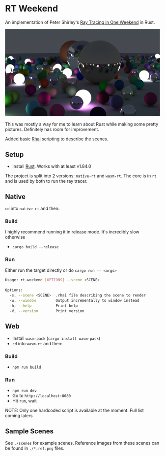 # RT Weekend

An implementation of Peter Shirley's
[Ray Tracing in One Weekend](https://raytracing.github.io/books/RayTracingInOneWeekend.html)
in Rust.

![A reference scene](./scene.ref.png "A reference scene of many spheres")

This was mostly a way for me to learn about Rust while making some pretty
pictures. Definitely has room for improvement.

Added basic [Rhai](https://rhai.rs/) scripting to describe the scenes.

## Setup

- Install [Rust](https://www.rust-lang.org/). Works with at least v1.84.0

The project is split into 2 versions: `native-rt` and `wasm-rt`. The core is in
`rt` and is used by both to run the ray tracer.

## Native

`cd` into `native-rt` and then:

### Build

I highly recommend running it in release mode. It's incredibly slow otherwise

- `cargo build --release`

### Run

Either run the target directly or do `cargo run -- <args>`

```bash
Usage: rt-weekend [OPTIONS] --scene <SCENE>

Options:
  -s, --scene <SCENE>  .rhai file describing the scene to render
  -w, --window         Output incrementally to window instead
  -h, --help           Print help
  -V, --version        Print version
```

## Web

- Install `wasm-pack` (`cargo install wasm-pack`)
- `cd` into `wasm-rt` and then:

### Build

- `npm run build`

### Run

- `npm run dev`
- Go to `http://localhost:8080`
- Hit `run`, wait

NOTE: Only one hardcoded script is available at the moment. Full list coming
laters

## Sample Scenes

See `./scenes` for example scenes. Reference images from these scenes can be
found in `./*.ref.png` files.

